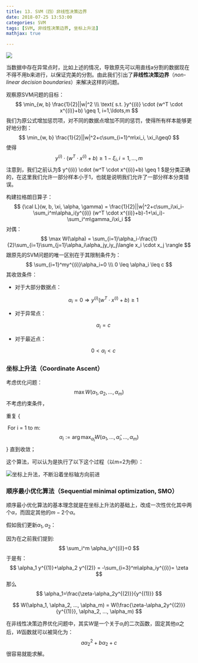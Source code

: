 ```yaml
---
title: 13. SVM（四）非线性决策边界
date: 2018-07-25 13:53:00
categories: SVM
tags: [SVM, 非线性决策边界, 坐标上升法]
mathjax: true

---
```


![](http://jackie-image.oss-cn-hangzhou.aliyuncs.com/18-7-25/83102162.jpg)

当数据中存在异常点时，比如上述的情况，导致原先可以用直线a分割的数据现在不得不用b来进行，以保证完美的分割。由此我们引出了**非线性决策边界**（*non-linear decision boundaries*）来解决这样的问题。

观察原SVM问题的目标：
$$
\min_{w, b} \frac{1}{2}||w|^2 \\\
\text{ s.t. }y^{(i)} \cdot (w^T \cdot x^{(i)}+b) \geq 1, i=1,\ldots,m
$$
我们为原公式增加惩罚项，对不同的数据点增加不同的惩罚，使得所有样本能够更好地分割：
$$
\min_{w, b} \frac{1}{2}||w|^2+c\sum_{i=1}^m\xi_i, \xi_i\geq0
$$
使得
$$
y^{(i)} \cdot (w^T \cdot x^{(i)}+b) \geq 1-\xi_i, i=1,\ldots,m
$$
注意到，我们之前认为$ y^{(i)} \cdot (w^T \cdot x^{(i)}+b) \geq 1 $是分类正确的，在这里我们允许一部分样本小于1，也就是说明我们允许了一部分样本分类错误。

构建拉格朗日算子：
$$
{\cal L}(w, b, \xi, \alpha, \gamma) = \frac{1}{2}||w|^2+c\sum_i\xi_i-\sum_i^m\alpha_i(y^{(i)} (w^T \cdot x^{(i)}+b)-1+\xi_i)-\sum_i^m\gamma_i\xi_i
$$
对偶：
$$
\max W(\alpha) = \sum_{i=1}\alpha_i-\frac{1}{2}\sum_{i=1}\sum_{j=1}\alpha_i\alpha_jy_iy_j\langle x_i \cdot x_j \rangle
$$
跟原先的SVM问题的唯一区别在于其限制条件为：
$$
\sum_{i=1}^my^{(i)}\alpha_i=0 \\\
0 \leq \alpha_i \leq c
$$
其收敛条件：

- 对于大部分数据点：

  $$
  \alpha_i=0 \Rightarrow y^{(i)} (w^T \cdot x^{(i)}+b) \geq 1
  $$

- 对于异常点：

  $$
  \alpha_i = c
  $$

- 对于最近点：

  $$
  0<\alpha_i<c
  $$





### 坐标上升法（Coordinate Ascent）

考虑优化问题：
$$
\max W(\alpha_1, \alpha_2, ..., \alpha_m)
$$
不考虑约束条件，

重复 {

​	For i = 1 to m:
$$
\alpha_i := \arg \max_{\hat{\alpha}_i} W(\alpha_1,\ldots,{\hat{\alpha}}_i,\ldots,\alpha_m)
$$
} 直到收敛；

这个算法，可以认为是执行了以下这个过程（以m=2为例）：

![坐标上升法，不断沿着坐标轴方向前进](http://s3.sinaimg.cn/middle/b09d46024e1a2f5cf49c2&690)



### 顺序最小优化算法（Sequential minimal optimization, SMO）

顺序最小优化算法的基本理念就是在坐标上升法的基础上，改成一次性优化其中两个$\alpha$，而固定其他的$m-2$个$\alpha$。

假如我们更新$\alpha_1, \alpha_2$：

因为在之前我们提到:
$$
\sum_i^m \alpha_iy^{(i)}=0
$$
于是有：
$$
\alpha_1 y^{(1)}+\alpha_2 y^{(2)} = -\sum_{i=3}^m\alpha_iy^{(i)}= \zeta
$$
那么
$$
\alpha_1=\frac{\zeta-\alpha_2y^{(2)}}{y^{(1)}}
$$

$$
W(\alpha_1, \alpha_2, ..., \alpha_m) = W(\frac{\zeta-\alpha_2y^{(2)}}{y^{(1)}}, \alpha_2, ..., \alpha_m)
$$

在非线性决策边界优化问题中，其实$W$是一个关于$\alpha_i$的二次函数，固定其他$\alpha$之后，$W$函数就可以被简化为：
$$
a\alpha_2^2+b \alpha_2 + c
$$
很容易就能求解。